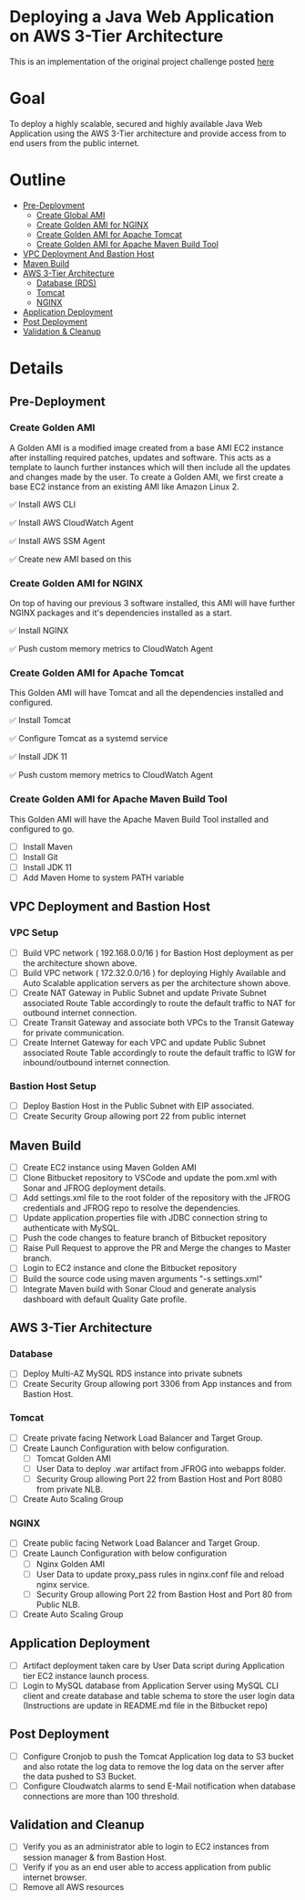 # Deploying a Java Web Application on AWS 3-Tier Architecture
This is an implementation of the original project challenge posted [here](https://devopsrealtime.com/deploy-java-application-on-aws-3-tier-architecture/)

# Goal
To deploy a highly scalable, secured and highly available Java Web Application using the AWS 3-Tier architecture and provide access from to end users from the public 
internet.

# Outline
- [Pre-Deployment](#pre-deployment)
  + [Create Global AMI](#create-global-ami)   
  + [Create Golden AMI for NGINX](#create-golden-ami-for-nginx)  
  + [Create Golden AMI for Apache Tomcat](#create-golden-ami-for-apache-tomcat)  
  + [Create Golden AMI for Apache Maven Build Tool](#create-golden-ami-for-apache-maven-build-tool)  
- [VPC Deployment And Bastion Host](#vpc-deployment-and-bastion-host)  
- [Maven Build](#maven-build)  
- [AWS 3-Tier Architecture](#aws-3-tier-architecture)  
  + [Database (RDS)](#database)  
  + [Tomcat](#tomcat)  
  + [NGINX](#nginx)  
- [Application Deployment](#application-deployment)  
- [Post Deployment](#post-deployment)  
- [Validation & Cleanup](#validation-and-cleanup)  

# Details

## Pre-Deployment

### Create Golden AMI
A Golden AMI is a modified image created from a base AMI EC2 instance after installing required patches, updates and software. This acts as a template to launch further 
instances which will then include all the updates and changes made by the user. To create a Golden AMI, we first create a base EC2 instance from an existing AMI like Amazon 
Linux 2.

:white_check_mark: Install AWS CLI

:white_check_mark: Install AWS CloudWatch Agent

:white_check_mark: Install AWS SSM Agent

:white_check_mark: Create new AMI based on this

### Create Golden AMI for NGINX
On top of having our previous 3 software installed, this AMI will have further NGINX packages and it's dependencies installed as a start.

:white_check_mark: Install NGINX

:white_check_mark: Push custom memory metrics to CloudWatch Agent

### Create Golden AMI for Apache Tomcat
This Golden AMI will have Tomcat and all the dependencies installed and configured.

:white_check_mark: Install Tomcat

:white_check_mark: Configure Tomcat as a systemd service

:white_check_mark: Install JDK 11

:white_check_mark: Push custom memory metrics to CloudWatch Agent

### Create Golden AMI for Apache Maven Build Tool
This Golden AMI will have the Apache Maven Build Tool installed and configured to go.

- [ ] Install Maven
- [ ] Install Git
- [ ] Install JDK 11
- [ ] Add Maven Home to system PATH variable

## VPC Deployment and Bastion Host
### VPC Setup
- [ ] Build VPC network ( 192.168.0.0/16 ) for Bastion Host deployment as per the architecture shown above.
- [ ] Build VPC network ( 172.32.0.0/16 ) for deploying Highly Available and Auto Scalable application servers as per the architecture shown above.
- [ ] Create NAT Gateway in Public Subnet and update Private Subnet associated Route Table accordingly to route the default traffic to NAT for outbound internet connection.
- [ ] Create Transit Gateway and associate both VPCs to the Transit Gateway  for private communication.
- [ ] Create Internet Gateway for each VPC and update Public Subnet associated Route Table accordingly to route the default traffic to IGW for inbound/outbound internet connection.

### Bastion Host Setup
- [ ] Deploy Bastion Host in the Public Subnet with EIP associated.
- [ ] Create Security Group allowing port 22 from public internet

## Maven Build
- [ ] Create EC2 instance using Maven Golden AMI
- [ ] Clone Bitbucket repository to VSCode and update the pom.xml with Sonar and JFROG deployment details.
- [ ] Add settings.xml file to the root folder of the repository with the JFROG credentials and JFROG repo to resolve the dependencies.
- [ ] Update application.properties file with JDBC connection string to authenticate with MySQL.
- [ ] Push the code changes to feature branch of Bitbucket repository
- [ ] Raise Pull Request to approve the PR and Merge the changes to Master branch.
- [ ] Login to EC2 instance and clone the Bitbucket repository
- [ ] Build the source code using  maven arguments "-s settings.xml"
- [ ] Integrate Maven build with Sonar Cloud and generate analysis dashboard with default Quality Gate profile.

## AWS 3-Tier Architecture
### Database
- [ ] Deploy Multi-AZ MySQL RDS instance into private subnets
- [ ] Create Security Group allowing port 3306 from App instances and from Bastion Host.

### Tomcat
- [ ] Create private facing Network Load Balancer and Target Group.
- [ ] Create Launch Configuration with below configuration.
  + [ ] Tomcat Golden AMI
  + [ ] User Data to deploy .war artifact from JFROG into webapps folder.
  + [ ] Security Group allowing Port 22 from Bastion Host and Port 8080 from private NLB.
- [ ] Create Auto Scaling Group

### NGINX
- [ ] Create public facing Network Load Balancer and Target Group.
- [ ] Create Launch Configuration with below configuration
  + [ ] Nginx Golden AMI
  + [ ] User Data to update proxy_pass rules in nginx.conf file and reload nginx service.
  + [ ] Security Group allowing Port 22 from Bastion Host and Port 80 from Public NLB.
- [ ] Create Auto Scaling Group

## Application Deployment
- [ ] Artifact deployment taken care by User Data script during  Application tier EC2 instance launch process.
- [ ] Login to MySQL database from Application Server using MySQL CLI client and create database and table schema to store the user login data (Instructions are update in README.md file in the Bitbucket repo)

## Post Deployment
- [ ] Configure Cronjob to push the Tomcat Application log data to S3 bucket and also rotate the log data to remove the log data on the server after the data pushed to S3 Bucket.
- [ ] Configure Cloudwatch alarms to send E-Mail notification when database connections are more than 100 threshold.

## Validation and Cleanup
- [ ] Verify you as an administrator able to login to EC2 instances from session manager & from Bastion Host.
- [ ] Verify if you as an end user able to access application from public internet browser.
- [ ] Remove all AWS resources
